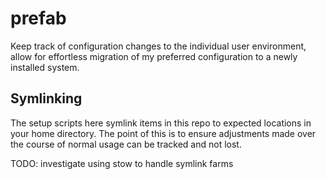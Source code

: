 # prefab

Keep track of configuration changes to the individual user environment, allow
for effortless migration of my preferred configuration to a newly installed
system.


## Symlinking

The setup scripts here symlink items in this repo to expected locations in
your home directory. The point of this is to ensure adjustments made over
the course of normal usage can be tracked and not lost.

TODO: investigate using stow to handle symlink farms
